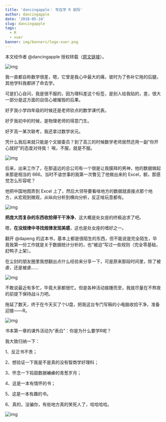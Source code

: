 ```yaml
---
title: 'dancingapple： 写在学 R 前际'
author: dancingapple
date: '2018-05-24'
slug: dancingapple
tags:
  - R
  - xuer
banner: img/banners/logo-xuer.png
---
```


本文经作者 @dancingapple 授权转载（[原文链接](https://steemit.com/cn/@dancingapple/r)）。

![img](https://cdn.steemitimages.com/0x0/https://cdn.steemitimages.com/DQmYc4EbkR5BxwLApUgXBE8bmN7pvtr3uB7Tad1o5bGHQky/B42332E7-834E-48A8-BEAC-88B93B59A13A.png)



我一直都自称数学很差，嗯，它曾是我心中最大的痛，彼时为了弥补它拖的后腿，其他学科我都拼了命去学。

可是扪心自问，我是很不服的，因为理科差这个标签，是别人给我贴的，差，很大一部分是这方面的自信心被摧毁的后果。

好歹我小学四年级的时候还是老师钦点的数学课代表。

好歹我初中的时候，是物理老师的得意门生。

好歹高一某次联考，我还拿过数学状元。

凭什么我后来就只能是个文娱委员？到了高三的时候数学老师居然还用一副“你开心就好”的态度对待我！
唉，不服，就是不服。

![img](https://cdn.steemitimages.com/0x0/https://cdn.steemitimages.com/DQme3Zu5fZCw2JDHr3bTQCNMJg9wafvPaJS5DTjWN3PRSma/52D75164-B295-47DB-A2BF-EC1E0E01613D.jpeg)

后来，出来工作了，在那遥远的总公司有一个很是让我膜拜的男神，他的数据做起来那是相当的 666。当时不谙世事的我第一次瞥见了他做出来的 Excel，额，那感觉怎么形容呢？

他把中国地图弄到 Excel 上了，然后大领导要看啥地方的数据就直接点那个地方，从宏观到微观，从纵向分析到横向分析，反正啥玩意都有。

![img](https://cdn.steemitimages.com/0x0/https://cdn.steemitimages.com/DQmWAmo7H8NJwQPkqwGJd8h9ZEhAytEvJNoRkomMeV8oLi4/4063E4E9-B5D6-48C5-AF60-5AFB91DB4217.jpeg)


**把庞大而复杂的东西收拾得干干净净**，这大概是处女座的终极追求了吧。

嗯，**在没规律中寻找规律发现美感**，这也是处女座的嗜好之一。

翻开  @dapeng 的这本书，基本上都是很陌生的东西，但不能说是完全陌生，毕竟我第一份工作就是关于数据统计分析的，也“被迫”写过一些规则（完全零基础，赶鸭子上架）。

在尘封的朋友圈里我想翻出点什么经验来分享一下，可是原来那段时间里，除了被虐，还是被虐……

![img](https://cdn.steemitimages.com/0x0/https://cdn.steemitimages.com/DQmemQPz9NnQnn5kqoVgztQ1jh5MXy7ogGVpQmfUkfoyM2S/94E4619B-180F-4197-93D8-8149BF62AE10.jpeg)

不敢说最近有多忙，毕竟大家都很忙。但是各种活动接踵而至，我就尽量在不熬夜的前提下保持战斗力吧。

拖延了数天，终于在今天买了个U盘，把我这台专门写稿的小电脑收拾干净，准备迎接——R。

![img](https://cdn.steemitimages.com/0x0/https://cdn.steemitimages.com/DQmZcvsTzXyJmtKqSuQMgyXm7qWjBsSNoyViKjHRFNcu5eK/3EC7DC40-4334-42A8-9824-EBF5CC42C999.jpeg)

书本第一章的课外活动为“表白”：你是为什么要学R呢？

我大致归纳一下：

1、反正书不贵；

2、想验证一下我是不是真的没有智商学好理科；

3、怀念一下捣鼓数据~~被虐~~的青葱岁月；

4、这是一本有情怀的书；

5、这是一本有趣的书。

6、真的，没骗你，有些地方真的笑死人了，哈哈哈哈。

![img](https://cdn.steemitimages.com/0x0/https://cdn.steemitimages.com/DQmVXUBSoqkD9u7AEAaoHoKLELppF63UFoZjuxHzswhiM4i/E87C13EF-7676-46AF-A4E1-05EFB6B49E49.jpeg)